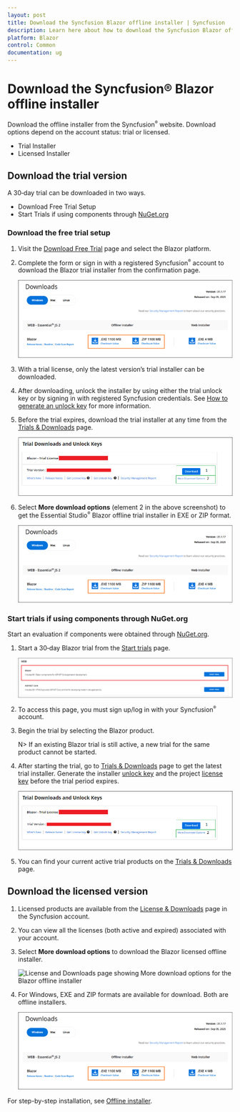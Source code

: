 ```yaml
---
layout: post
title: Download the Syncfusion Blazor offline installer | Syncfusion
description: Learn here about how to download the Syncfusion Blazor offline installer for trial or licensed use, including Start trials and License & Downloads options.
platform: Blazor
control: Common
documentation: ug
---
```


# Download the Syncfusion® Blazor offline installer

Download the offline installer from the Syncfusion<sup style="font-size:70%">&reg;</sup> website. Download options depend on the account status: trial or licensed.

* Trial Installer
* Licensed Installer

## Download the trial version

A 30‑day trial can be downloaded in two ways.

* Download Free Trial Setup
* Start Trials if using components through [NuGet.org](https://www.nuget.org/packages?q=syncfusion)

### Download the free trial setup

1. Visit the [Download Free Trial](https://www.syncfusion.com/downloads) page and select the Blazor platform.

2. Complete the form or sign in with a registered Syncfusion<sup style="font-size:70%">&reg;</sup> account to download the Blazor trial installer from the confirmation page.

   ![Trial confirmation page showing Blazor offline installer download](images/blazor_windows.PNG)

3. With a trial license, only the latest version’s trial installer can be downloaded.

4. After downloading, unlock the installer by using either the trial unlock key or by signing in with registered Syncfusion credentials. See [How to generate an unlock key](https://www.syncfusion.com/kb/8069/how-to-generate-unlock-key-for-essentials-studio-products) for more information.

5. Before the trial expires, download the trial installer at any time from the [Trials & Downloads](https://www.syncfusion.com/account/manage-trials/downloads) page.

   ![Trials and Downloads page with Download button for the Blazor offline installer](images/start-trial-download-installer.png)

6. Select **More download options** (element 2 in the above screenshot) to get the Essential Studio<sup style="font-size:70%">&reg;</sup> Blazor offline trial installer in EXE or ZIP format.

   ![Trial Downlaod Offline Installer](images/start-trial-download-offline-installer.PNG)

### Start trials if using components through NuGet.org

Start an evaluation if components were obtained through [NuGet.org](https://www.nuget.org/packages?q=syncfusion).

1. Start a 30‑day Blazor trial from the [Start trials](https://www.syncfusion.com/account/manage-trials/start-trials) page.

   ![Start trials page for Blazor](images/start-trial-download.PNG)

2. To access this page, you must sign up/log in with your Syncfusion<sup style="font-size:70%">&reg;</sup> account.

3. Begin the trial by selecting the Blazor product.

   N> If an existing Blazor trial is still active, a new trial for the same product cannot be started.

4. After starting the trial, go to [Trials & Downloads](https://www.syncfusion.com/account/manage-trials/downloads) page to get the latest trial installer. Generate the installer [unlock key](https://www.syncfusion.com/kb/8069/how-to-generate-unlock-key-for-essentials-studio-products) and the project [license key](https://blazor.syncfusion.com/documentation/getting-started/license-key/how-to-generate) before the trial period expires.

   ![Trials and Downloads page showing trial installer and key generation options](images/start-trial-download-installer.png)

5. You can find your current active trial products on the [Trials & Downloads](https://www.syncfusion.com/account/manage-trials/downloads) page.

## Download the licensed version

1. Licensed products are available from the [License & Downloads](https://www.syncfusion.com/account/downloads) page in the Syncfusion account.

2. You can view all the licenses (both active and expired) associated with your account.

3. Select **More download options** to download the Blazor licensed offline installer.

   ![License and Downloads page showing More download options for the Blazor offline installer](images/start-license-download-installer.png)

4. For Windows, EXE and ZIP formats are available for download. Both are offline installers.

   ![License Download Installer](images/start-trial-download-offline-installer.png)

For step-by-step installation, see [Offline installer](https://blazor.syncfusion.com/documentation/installation/offline-installer/how-to-install).
